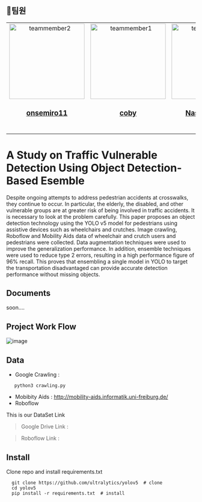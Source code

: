 ## :runner:팀원

<table>
  <tr>
    <td align="center"><a href="https://github.com/onsemiro11"><img src="https://avatars.githubusercontent.com/u/49609175?v=4" width="200px;" alt="teammember2"/><br /><h3><b><a href="https://github.com/onsemiro11">onsemiro11</b></h3></a><br /></td>
    <td align="center"><a href="https://github.com/ksun0401"><img src="https://avatars.githubusercontent.com/u/70461025?v=4" width="200px;" alt="teammember1"/><br /><h3><b><a href="https://github.com/ksun0401">coby</b></h3></a><br /></td>
    <td align="center"><a href="https://github.com/Naseungchae"><img src="https://avatars.githubusercontent.com/u/90239125?v=4" width="200px;" alt="teammember2"/><br /><h3><b><a href="https://github.com/Naseungchae">Naseungchae</b></h3></a><br /></td>
    <td align="center"><a href="https://github.com/YUL-git"><img src="https://avatars.githubusercontent.com/u/89930713?v=4" width="200px;" alt="teammember2"/><br /><h3><b><a href="https://github.com/YUL-git">YUL</b></h3></a><br /></td>
  </tr>
<table>


# A Study on Traffic Vulnerable Detection Using Object Detection-Based Esemble

Despite ongoing attempts to address pedestrian accidents at crosswalks, they continue to occur. In particular, the elderly, the disabled, and other vulnerable groups are at greater risk of being involved in traffic accidents. It is necessary to look at the problem carefully. This paper proposes an object detection technology using the YOLO v5 model for pedestrians using assistive devices such as wheelchairs and crutches. Image crawling, Roboflow and Mobility Aids data of wheelchair and crutch users and pedestrians were collected. Data augmentation techniques were used to improve the generalization performance. In addition, ensemble techniques were used to reduce type 2 errors, resulting in a high performance figure of 96% recall. This proves that ensembling a single model in YOLO to target the transportation disadvantaged can provide accurate detection performance without missing objects.

## Documents

soon....

## Project Work Flow

![image](https://github.com/onsemiro11/A-Study-on-Traffic-Vulnerable-Detection-Using-Object-Detection-Based-Esemble/assets/49609175/eecadfb0-d501-434f-888d-989488acda11)

## Data

- Google Crawling :
```shell
   python3 crawling.py
```
- Mobibity Aids : http://mobility-aids.informatik.uni-freiburg.de/
- Roboflow

This is our DataSet Link

> Google Drive Link :

> Roboflow Link :


## Install

Clone repo and install requirements.txt
```shell
  git clone https://github.com/ultralytics/yolov5  # clone
  cd yolov5
  pip install -r requirements.txt  # install
```



